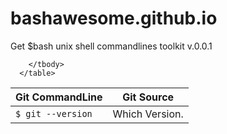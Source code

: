 # bashawesome.github.io
Get $bash unix shell commandlines toolkit v.0.0.1


<table class="table">
        <thead>
          <tr>
            <th>Git CommandLine</th>
            <th id="fadeout-1">Git Source</th>
          </tr>
        </thead>
        <tbody>
          <tr>
            <td><code>$ git --version </code></td>
            <td id="fadeout-1">Which Version.</td>
          </tr>

  
        </tbody>
      </table>